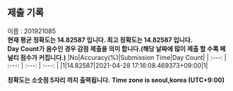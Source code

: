 


  
## 제출 기록  
이름 : 201921085  
**현재 평균 정확도는 14.82587 입니다. 최고 정확도는 14.82587 입니다.**  
**Day Count가 음수인 경우 감점 제출을 의미 합니다.(해당 날짜에 많이 제출 할 수록 페널티 점수가 커집니다.)**
|No|Accuracy(%)|Submission Time|Day Count|
| :---: | :---: | :---: | :---: |
|1|14.82587|2021-04-28 17:16:08.469373+09:00|1|


**정확도는 소숫점 5자리 까지 출력됩니다.**
**Time zone is seoul,korea (UTC+9:00)**
